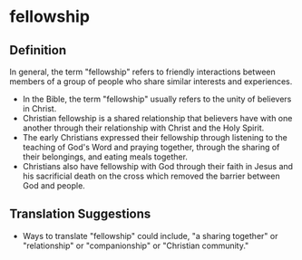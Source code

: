 # fellowship

## Definition

In general, the term "fellowship" refers to friendly interactions between members of a group of people who share similar interests and experiences.

* In the Bible, the term "fellowship" usually refers to the unity of believers in Christ.
* Christian fellowship is a shared relationship that believers have with one another through their relationship with Christ and the Holy Spirit.
* The early Christians expressed their fellowship through listening to the teaching of God's Word and praying together, through the sharing of their belongings, and eating meals together.
* Christians also have fellowship with God through their faith in Jesus and his sacrificial death on the cross which removed the barrier between God and people.


## Translation Suggestions



* Ways to translate "fellowship" could include, "a sharing together" or  "relationship" or "companionship" or "Christian community."